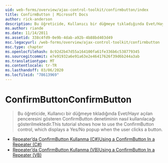 ```yaml
---
uid: web-forms/overview/ajax-control-toolkit/confirmbutton/index
title: ConfirmButton | Microsoft Docs
author: rick-anderson
description: Bu öğreticide, Kullanıcı bir düğmeye tıkladığında Evet/Hayır açılan penceresini gösteren ConfirmButton denetiminin nasıl kullanılacağı gösterilmektedir.
ms.author: riande
ms.date: 11/14/2011
ms.assetid: 338c4fd9-0e9b-4dab-a92b-4b88bd403d49
msc.legacyurl: /web-forms/overview/ajax-control-toolkit/confirmbutton
msc.type: chapter
ms.openlocfilehash: 8c92d2b47d55a164100fa61fe336b6c538779345
ms.sourcegitcommit: e7e91932a6e91a63e2e46417626f39d6b244a3ab
ms.translationtype: MT
ms.contentlocale: tr-TR
ms.lasthandoff: 03/06/2020
ms.locfileid: "78613969"
---
```

# <a name="confirmbutton"></a><span data-ttu-id="6223b-103">ConfirmButton</span><span class="sxs-lookup"><span data-stu-id="6223b-103">ConfirmButton</span></span>

> <span data-ttu-id="6223b-104">Bu öğreticide, Kullanıcı bir düğmeye tıkladığında Evet/Hayır açılan penceresini gösteren ConfirmButton denetiminin nasıl kullanılacağı gösterilmektedir.</span><span class="sxs-lookup"><span data-stu-id="6223b-104">This tutorial shows how to use the ConfirmButton control, which displays a Yes/No popup when the user clicks a button.</span></span>

- [<span data-ttu-id="6223b-105">Repeater’da ConfirmButton Kullanma (C#)</span><span class="sxs-lookup"><span data-stu-id="6223b-105">Using a ConfirmButton In a Repeater (C#)</span></span>](using-a-confirmbutton-in-a-repeater-cs.md)
- [<span data-ttu-id="6223b-106">Repeater’da ConfirmButton Kullanma (VB)</span><span class="sxs-lookup"><span data-stu-id="6223b-106">Using a ConfirmButton In a Repeater (VB)</span></span>](using-a-confirmbutton-in-a-repeater-vb.md)
